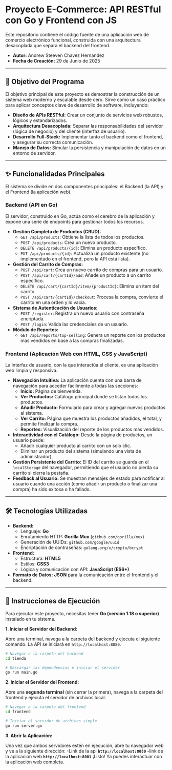 # Proyecto E-Commerce: API RESTful con Go y Frontend con JS

Este repositorio contiene el código fuente de una aplicación web de comercio electrónico funcional, construida con una arquitectura desacoplada que separa el backend del frontend.

- **Autor:** Andrew Steeven Chavez Hernandez
- **Fecha de Creación:** 29 de Junio de 2025

---

## 🎯 Objetivo del Programa

El objetivo principal de este proyecto es demostrar la construcción de un sistema web moderno y escalable desde cero. Sirve como un caso práctico para aplicar conceptos clave de desarrollo de software, incluyendo:

- **Diseño de APIs RESTful:** Crear un conjunto de servicios web robustos, lógicos y estandarizados.
- **Arquitectura Desacoplada:** Separar las responsabilidades del servidor (lógica de negocio) y del cliente (interfaz de usuario).
- **Desarrollo Full-Stack:** Implementar tanto el backend como el frontend, y asegurar su correcta comunicación.
- **Manejo de Datos:** Simular la persistencia y manipulación de datos en un entorno de servidor.

---

## ✨ Funcionalidades Principales

El sistema se divide en dos componentes principales: el Backend (la API) y el Frontend (la aplicación web).

### **Backend (API en Go)**

El servidor, construido en Go, actúa como el cerebro de la aplicación y expone una serie de endpoints para gestionar todos los recursos.

-   **Gestión Completa de Productos (CRUD):**
    -   `GET /api/products`: Obtiene la lista de todos los productos.
    -   `POST /api/products`: Crea un nuevo producto.
    -   `DELETE /api/products/{id}`: Elimina un producto específico.
    -   `PUT /api/products/{id}`: Actualiza un producto existente (no implementado en el frontend, pero la API está lista).
-   **Gestión del Carrito de Compras:**
    -   `POST /api/cart`: Crea un nuevo carrito de compras para un usuario.
    -   `POST /api/cart/{cartId}/add`: Añade un producto a un carrito específico.
    -   `DELETE /api/cart/{cartId}/item/{productId}`: Elimina un ítem del carrito.
    -   `POST /api/cart/{cartId}/checkout`: Procesa la compra, convierte el carrito en una orden y lo vacía.
-   **Sistema de Autenticación de Usuarios:**
    -   `POST /register`: Registra un nuevo usuario con contraseña encriptada.
    -   `POST /login`: Valida las credenciales de un usuario.
-   **Módulo de Reportes:**
    -   `GET /api/reports/top-selling`: Genera un reporte con los productos más vendidos en base a las compras finalizadas.

### **Frontend (Aplicación Web con HTML, CSS y JavaScript)**

La interfaz de usuario, con la que interactúa el cliente, es una aplicación web limpia y responsiva.

-   **Navegación Intuitiva:** La aplicación cuenta con una barra de navegación para acceder fácilmente a todas las secciones:
    -   **Inicio:** Página de bienvenida.
    -   **Ver Productos:** Catálogo principal donde se listan todos los productos.
    -   **Añadir Producto:** Formulario para crear y agregar nuevos productos al sistema.
    -   **Ver Carrito:** Página que muestra los productos añadidos, el total, y permite finalizar la compra.
    -   **Reportes:** Visualización del reporte de los productos más vendidos.
-   **Interactividad con el Catálogo:** Desde la página de productos, un usuario puede:
    -   Añadir cualquier producto al carrito con un solo clic.
    -   Eliminar un producto del sistema (simulando una vista de administrador).
-   **Gestión Persistente del Carrito:** El ID del carrito se guarda en el `localStorage` del navegador, permitiendo que el usuario no pierda su carrito si cierra la pestaña.
-   **Feedback al Usuario:** Se muestran mensajes de estado para notificar al usuario cuando una acción (como añadir un producto o finalizar una compra) ha sido exitosa o ha fallado.

---

## 🛠️ Tecnologías Utilizadas

-   **Backend:**
    -   Lenguaje: **Go**
    -   Enrutamiento HTTP: **Gorilla Mux** (`github.com/gorilla/mux`)
    -   Generación de UUIDs: `github.com/google/uuid`
    -   Encriptación de contraseñas: `golang.org/x/crypto/bcrypt`
-   **Frontend:**
    -   Estructura: **HTML5**
    -   Estilos: **CSS3**
    -   Lógica y comunicación con API: **JavaScript (ES6+)**
-   **Formato de Datos:** **JSON** para la comunicación entre el frontend y el backend.

---

## 🚀 Instrucciones de Ejecución

Para ejecutar este proyecto, necesitas tener **Go (versión 1.18 o superior)** instalado en tu sistema.

**1. Iniciar el Servidor del Backend:**

Abre una terminal, navega a la carpeta del backend y ejecuta el siguiente comando. La API se iniciará en `http://localhost:8080`.

```bash
# Navegar a la carpeta del backend
cd tienda

# Descargar las dependencias e iniciar el servidor
go run main.go
```

**2. Iniciar el Servidor del Frontend:**

Abre una **segunda terminal** (sin cerrar la primera), navega a la carpeta del frontend y ejecuta el servidor de archivos local.

```bash
# Navegar a la carpeta del frontend
cd frontend

# Iniciar el servidor de archivos simple
go run server.go
```

**3. Abrir la Aplicación:**

Una vez que ambos servidores estén en ejecución, abre tu navegador web y ve a la siguiente dirección:
-Link de la api
**`http://localhost:8080`**
-link de la aplicacion web
**`http://localhost:8001`**
¡Listo! Ya puedes interactuar con la aplicación web completa.
